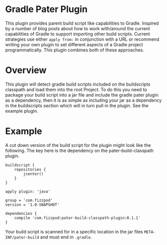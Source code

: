 # Gradle Pater Plugin
This plugin provides parent build script like capabilities to Gradle. Inspired by a number of blog posts about how to work with/around the current capabilities of Gradle to support importing other build scripts. Current strategies use either `apply from:` in conjunction with a URL or recommend writing your own plugin to set different aspects of a Gradle project programmatically. This plugin combines both of these approaches.

# Overview
This plugin will detect gradle build scripts included on the buildscripts classpath and load them into the root Project. To do this you need to package your build script into a jar file and include the gradle pater plugin as a dependency, then it is as simple as including your jar as a dependency in the buildscripts section which will in turn pull in the plugin. See the example plugin.

# Example
A cut down version of the build script for the plugin might look like the following. The key here is the dependency on the pater-build-classpath plugin.


```
buildscript {
	repositories {
		jcenter()
	}
}

apply plugin: 'java'

group = 'com.fizzpod'
version = '1.0-SNAPSHOT'

dependencies {
	compile 'com.fizzpod:pater-build-classpath-plugin:0.1.1'
}

```

Your build script is scanned for in a specific location in the jar files `META-INF/pater-build` and must end in `.gradle`. 
